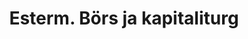 ---
title: Esterm. Börs ja kapitaliturg
title_en: Esterm. Stock exchange & capital market
notes: 'Väljavõte Eesti Keele Instituudis koostatud terminoloogilisest ressursist
  "Esterm". "Esterm" on mitmekeelne terminibaas, mis sisaldab termineid
  peamiselt Eesti Vabariigi ja Euroopa Liidu õigusaktidest. Terminibaas sisaldab
  terminoloogiat enam kui 50 domeenist.'
notes_en: 'An extract from the terminological resource "Esterm" that is compiled in the Institute of the Estonian Language. "Esterm" is a multilingual termbase which includes terms mainly from the legal acts of the Republic of Estonia and the European Union. The termbase contains terminology from more than 50 domains.'
category:
  - Piirkonnad ja linnad
category_en:
  - Regions and Cities
resources:
  - name: bors ja kapitaliturg esterm
    url: 'https://www.eurotermbank.com/collections/39'
    format: HTML
    interactive: 'False'
license: OTHER
update_freq: 'http://purl.org/linked-data/sdmx/2009/code#freq-A'
organization: Eesti Keele Instituut
maintainer_name: Tonu Tender
maintainer_email: ''
maintainer_phone: ''
date_issued: '21/03/2020'
date_modified: 2020/10/30
---